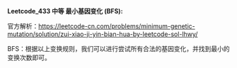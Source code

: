 **Leetcode_433 中等 最小基因变化 (BFS):**

官方解析：https://leetcode-cn.com/problems/minimum-genetic-mutation/solution/zui-xiao-ji-yin-bian-hua-by-leetcode-sol-lhwy/

BFS：根据以上变换规则，我们可以进行尝试所有合法的基因变化，并找到最小的变换次数即可。



